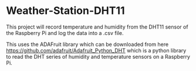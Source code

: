 # Weather-Station-DHT11
This project will record temperature and humidity from the DHT11 sensor of the Raspberry Pi and log the data into a .csv file.

This uses the ADAFruit library which can be downloaded from here https://github.com/adafruit/Adafruit_Python_DHT which is a python library to read the DHT series of humidity and temperature sensors on a Raspberry Pi.
